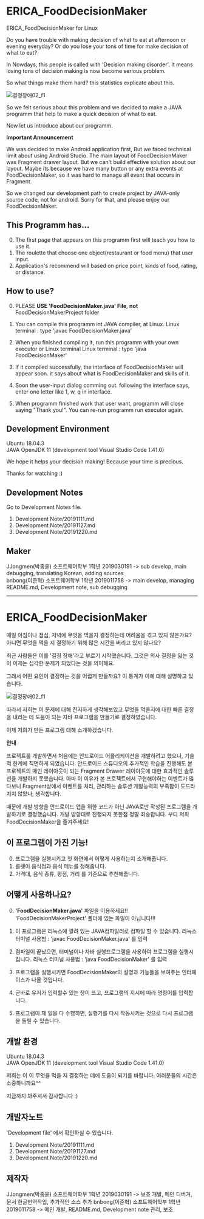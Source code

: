 # ERICA_FoodDecisionMaker

ERICA_FoodDecisionMaker for Linux

Do you have trouble with making decision of what to eat at afternoon or evening everyday?
Or do you lose your tons of time for make decision of what to eat?

In Nowdays, this people is called with 'Decision making disorder'.
It means losing tons of decision making is now become serious problem.

So what things make them hard? this statistics explicate about this.

![결정장애02_f1](./결정장애02_f1.jpg)

So we felt serious about this problem and we decided to make a JAVA programm that help to make a quick decision of what to eat.

Now let us introduce about our programm.

**Important Announcement**

We was decided to make Android application first, But we faced technical limit about using Android Studio.
The main layout of FoodDecisionMaker was Fragment drawer layout. But we can't build effective solution about our layout.
Maybe its because we have many button or any extra events at FoodDecisionMaker, so it was hard to manage all event that occurs in Fragment.

So we changed our development path to create project by JAVA-only source code, not for android.
Sorry for that, and please enjoy our FoodDecisionMaker.

This Programm has...
---------------------------------------

0. The first page that appears on this programm first will teach you how to use it.
1. The roulette that choose one object(restaurant or food menu) that user input.
2. Application's recommend will based on price point, kinds of food, rating, or distance.

How to use?
---------------------------------------
  0. PLEASE **USE 'FoodDecisionMaker.java' File**,  **not** FoodDecisionMakerProject folder
  
  1. You can compile this programm int JAVA compiler, at Linux.
    Linux terminal : type 'javac FoodDecisionMaker.java'
    
  2. When you finished compiling it, run this programm with your own executor or Linux terminal
    Linux terminal : type 'java FoodDecisionMaker'
    
  3. If it compiled successfully, the interface of FoodDecisionMaker will appear soon.
     it says about what is FoodDecisionMaker and skills of it.
  
  4. Soon the user-input dialog comming out. following the interface says, enter one letter like 1, w, q in interface.
  
  5. When programm finished work that user want, programm will close saying "Thank you!". You can re-run programm run executor again.


Development Environment
---------------------------------------

  Ubuntu 18.04.3                                                         
  JAVA OpenJDK 11
  (development tool Visual Studio Code 1.41.0)

We hope it helps your decision making!
Because your time is precious.

Thanks for watching :)

Development Notes
---------------------------------------

Go to Development Notes file.

  1. Development Note/20191111.md
  2. Development Note/20191127.md
  3. Development Note/20191220.md

Maker 
---------------------------------------

JJongmen(박종윤) 소프트웨어학부 1학년 2019030191 -> sub develop, main debugging, translating Korean, adding sources                                                  
bnbong(이준혁) 소프트웨어학부 1학년 2019011758 -> main develop, managing README.md, Development note, sub debugging

-----------------------------------------------------------------------------------------------------------------------------

# ERICA_FoodDecisionMaker
매일 아침이나 점심, 저녁에 무엇을 먹을지 결정하는데 어려움을 겪고 있지 않은가요?
아니면 무엇을 먹을 지 결정하기 위해 많은 시간을 버리고 있지 않나요?

최근 사람들은 이를 '결정 장애'라고 부르기 시작했습니다.
그것은 의사 결정을 잃는 것이 이제는 심각한 문제가 되었다는 것을 의미해요.

그래서 어떤 요인이 결정하는 것을 어렵게 만들까요? 이 통계가 이에 대해 설명하고 있습니다.

![결정장애02_f1](./결정장애02_f1.jpg)

따라서 저희는 이 문제에 대해 진지하게 생각해보았고 무엇을 먹을지에 대한 빠른 결정을 내리는 데 도움이 되는 자바 프로그램을 만들기로 결정하였습니다.

이제 저희가 만든 프로그램 대해 소개하겠습니다.

**안내**

프로젝트를 개발하면서 처음에는 안드로이드 어플리케이션을 개발하려고 했으나, 기술적 한계에 직면하게 되었습니다.
안드로이드 스튜디오의 추가적인 학습을 진행해도 
본 프로젝트의 매인 레이아웃이 되는 Fragment Drawer 레이아웃에 대한 효과적인 솔루션을 개발하지 못했습니다.
아마 이 이유가 본 프로젝트에서 구현해야하는 이벤트가 많다보니 Fragment상에서 이벤트를 처리, 관리하는 솔루션 개발능력의 부족함이 도드라지지 않았나, 생각합니다.

때문에 개발 방향을 안드로이드 앱을 위한 코드가 아닌 JAVA로만 작성된 프로그램을 개발하기로 결정했습니다.
개발 방향대로 진행되지 못한점 정말 죄송합니다. 부디 저희 FoodDecisionMaker을 즐겨주세요!

이 프로그램이 가진 기능!
---------------------------------------

0. 프로그램을 실행시키고 첫 화면에서 어떻게 사용하는지 소개해줍니다.
1. 룰렛이 음식점과 음식 메뉴를 정해줍니다.
2. 가격대, 음식 종류, 평점, 거리 를 기준으로 추천해줍니다.

어떻게 사용하나요?
---------------------------------------
  0. **'FoodDecisionMaker.java'** 파일을 이용하세요!! 'FoodDecisionMakerProject' 폴더에 있는 파일이 아닙니다!!!

  1. 이 프로그램은 리눅스에 깔려 있는 JAVA컴파일러로 컴파일 할 수 있습니다.
    리눅스 터미널 사용법 : 'javac FoodDecisionMaker.java' 를 입력
  
  2. 컴파일이 끝났으면, 터미널이나 자바 실행프로그램을 사용하여 프로그램을 실행시킵니다.
    리눅스 터미널 사용법 : 'java FoodDecisionMaker' 를 입력
  
  3. 프로그램을 실행시키면 FoodDecisionMaker의 설명과 기능들을 보여주는 인터페이스가 나올 것입니다.
  
  4. 곧바로 유저가 입력할수 있는 창이 뜨고, 프로그램의 지시에 따라 명령어를 입력합니다.
  
  5. 프로그램이 제 일을 다 수행하면, 실행기를 다시 작동시키는 것으로 다시 프로그램을 돌릴 수 있습니다.


개발 환경
---------------------------------------

  Ubuntu 18.04.3                                                         
  JAVA OpenJDK 11
  (development tool Visual Studio Code 1.41.0)


저희는 이 이 무엇을 먹을 지 결정하는 데에 도움이 되기를 바랍니다.
여러분들의 시간은 소중하니까요^^

지금까지 봐주셔서 감사합니다 :) 

개발자노트
---------------------------------------

'Development file' 에서 확인하실 수 있습니다.

  1. Development Note/20191111.md
  2. Development Note/20191127.md
  3. Development Note/20191220.md


제작자
---------------------------------------

JJongmen(박종윤) 소프트웨어학부 1학년 2019030191 -> 보조 개발, 메인 디버거, 문서 한글번역작업, 추가적인 소스 추가
bnbong(이준혁) 소프트웨어학부 1학년 2019011758 -> 메인 개발, README.md, Development note 관리, 보조 
